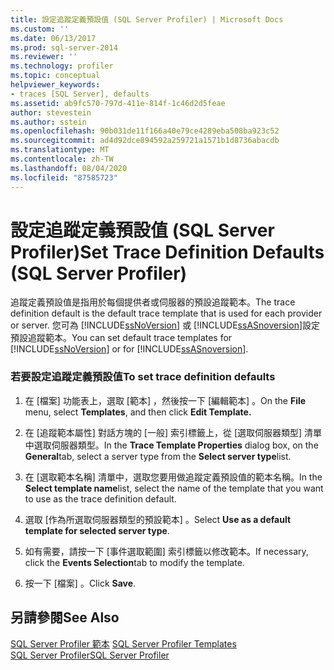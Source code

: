 ```yaml
---
title: 設定追蹤定義預設值 (SQL Server Profiler) | Microsoft Docs
ms.custom: ''
ms.date: 06/13/2017
ms.prod: sql-server-2014
ms.reviewer: ''
ms.technology: profiler
ms.topic: conceptual
helpviewer_keywords:
- traces [SQL Server], defaults
ms.assetid: ab9fc570-797d-411e-814f-1c46d2d5feae
author: stevestein
ms.author: sstein
ms.openlocfilehash: 90b031de11f166a40e79ce4289eba508ba923c52
ms.sourcegitcommit: ad4d92dce894592a259721a1571b1d8736abacdb
ms.translationtype: MT
ms.contentlocale: zh-TW
ms.lasthandoff: 08/04/2020
ms.locfileid: "87585723"
---
```

# <a name="set-trace-definition-defaults-sql-server-profiler"></a><span data-ttu-id="de6fd-102">設定追蹤定義預設值 (SQL Server Profiler)</span><span class="sxs-lookup"><span data-stu-id="de6fd-102">Set Trace Definition Defaults (SQL Server Profiler)</span></span>
  <span data-ttu-id="de6fd-103">追蹤定義預設值是指用於每個提供者或伺服器的預設追蹤範本。</span><span class="sxs-lookup"><span data-stu-id="de6fd-103">The trace definition default is the default trace template that is used for each provider or server.</span></span> <span data-ttu-id="de6fd-104">您可為 [!INCLUDE[ssNoVersion](../../includes/ssnoversion-md.md)] 或 [!INCLUDE[ssASnoversion](../../includes/ssasnoversion-md.md)]設定預設追蹤範本。</span><span class="sxs-lookup"><span data-stu-id="de6fd-104">You can set default trace templates for [!INCLUDE[ssNoVersion](../../includes/ssnoversion-md.md)] or for [!INCLUDE[ssASnoversion](../../includes/ssasnoversion-md.md)].</span></span>  
  
### <a name="to-set-trace-definition-defaults"></a><span data-ttu-id="de6fd-105">若要設定追蹤定義預設值</span><span class="sxs-lookup"><span data-stu-id="de6fd-105">To set trace definition defaults</span></span>  
  
1.  <span data-ttu-id="de6fd-106">在 [檔案]  功能表上，選取 [範本]  ，然後按一下 [編輯範本]  。</span><span class="sxs-lookup"><span data-stu-id="de6fd-106">On the **File** menu, select **Templates**, and then click **Edit Template.**</span></span>  
  
2.  <span data-ttu-id="de6fd-107">在 [追蹤範本屬性]  對話方塊的 [一般]  索引標籤上，從 [選取伺服器類型]  清單中選取伺服器類型。</span><span class="sxs-lookup"><span data-stu-id="de6fd-107">In the **Trace Template Properties** dialog box, on the **General**tab, select a server type from the **Select server type**list.</span></span>  
  
3.  <span data-ttu-id="de6fd-108">在 [選取範本名稱]  清單中，選取您要用做追蹤定義預設值的範本名稱。</span><span class="sxs-lookup"><span data-stu-id="de6fd-108">In the **Select template name**list, select the name of the template that you want to use as the trace definition default.</span></span>  
  
4.  <span data-ttu-id="de6fd-109">選取 [作為所選取伺服器類型的預設範本]  。</span><span class="sxs-lookup"><span data-stu-id="de6fd-109">Select **Use as a default template for selected server type**.</span></span>  
  
5.  <span data-ttu-id="de6fd-110">如有需要，請按一下 [事件選取範圍]  索引標籤以修改範本。</span><span class="sxs-lookup"><span data-stu-id="de6fd-110">If necessary, click the **Events Selection**tab to modify the template.</span></span>  
  
6.  <span data-ttu-id="de6fd-111">按一下 [檔案]  。</span><span class="sxs-lookup"><span data-stu-id="de6fd-111">Click **Save**.</span></span>  
  
## <a name="see-also"></a><span data-ttu-id="de6fd-112">另請參閱</span><span class="sxs-lookup"><span data-stu-id="de6fd-112">See Also</span></span>  
 <span data-ttu-id="de6fd-113">[SQL Server Profiler 範本](sql-server-profiler-templates.md) </span><span class="sxs-lookup"><span data-stu-id="de6fd-113">[SQL Server Profiler Templates](sql-server-profiler-templates.md) </span></span>  
 [<span data-ttu-id="de6fd-114">SQL Server Profiler</span><span class="sxs-lookup"><span data-stu-id="de6fd-114">SQL Server Profiler</span></span>](sql-server-profiler.md)  
  
  
